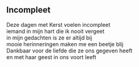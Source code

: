 ---
---

## Incompleet

Deze dagen met Kerst voelen incompleet \
iemand in mijn hart die ik nooit vergeet \
in mijn gedachten is ze er altijd bij \
mooie herinneringen maken me een beetje blij \
Dankbaar voor de liefde die ze ons gegeven heeft \
en met haar geest in ons voort leeft
